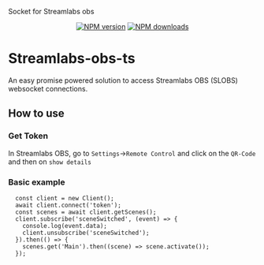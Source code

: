 Socket for Streamlabs obs
<div style="text-align: center;">
    <a href="https://www.npmjs.com/package/streamlabs-obs-ts.js"><img src="https://img.shields.io/npm/v/streamlabs-obs-ts.js.svg?maxAge=3600" alt="NPM version" /></a>
    <a href="https://www.npmjs.com/package/streamlabs-obs-ts.js"><img src="https://img.shields.io/npm/dt/streamlabs-obs-ts.js.svg?maxAge=3600" alt="NPM downloads" /></a>
</div>

# Streamlabs-obs-ts
An easy promise powered solution to access Streamlabs OBS (SLOBS) websocket connections.


## How to use
### Get Token
In Streamlabs OBS, go to ``Settings``->``Remote Control`` and click on the ``QR-Code`` and then on ``show details``

### Basic example
```
  const client = new Client();
  await client.connect('token');
  const scenes = await client.getScenes();
  client.subscribe('sceneSwitched', (event) => {
    console.log(event.data);
    client.unsubscribe('sceneSwitched');
  }).then(() => {
    scenes.get('Main').then((scene) => scene.activate());
  });
```
